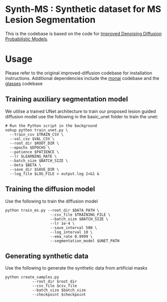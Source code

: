 # Synth-MS : Synthetic dataset for MS Lesion Segmentation

This is the codebase is based on the code for [Improved Denoising Diffusion Probabilistic Models](https://arxiv.org/abs/2102.09672).

# Usage

Please refer to the original improved-diffusion codebase for installation instructions. Additional dependencies include the [monai](https://github.com/Project-MONAI/tutorials) codebase and the [glasses](https://github.com/FrancescoSaverioZuppichini/glasses/tree/master/glasses/) codebase

## Training auxiliary segmentation model
We utilise a trained UNet architecture to train our proposed lesion guided diffusion model
use the following in the basic_unet folder to train the unet:
```
# Run the Python script in the background
nohup python train_unet.py \
  --train_csv $TRAIN_CSV \
  --val_csv $VAL_CSV \
  --root_dir $ROOT_DIR \
  --epochs $EPOCHS \
  --patience $PATIENCE \
  --lr $LEARNING_RATE \
  --batch_size $BATCH_SIZE \
  --beta $BETA \
  --save_dir $SAVE_DIR \
  --log_file $LOG_FILE > output.log 2>&1 &

```

## Training the diffusion model
Use the following to train the diffusion model
```
python train_ms.py --root_dir $DATA_PATH \
                    --csv_file $TRAINING_FILE \
                    --batch_size $BATCH_SIZE \
                    --lr 1e-4 \
                    --save_interval 500 \
                    --log_interval 10 \
                    --ema_rate 0.9999 \
                    --segmentation_model $UNET_PATH
```

## Generating synthetic data
Use the following to generate the synthetic data from artificial masks
```
python create_samples.py 
            --root_dir $root_dir
            --csv_file $csv_file
            --batch_size $batch_size
            --checkpoint $checkpoint

```